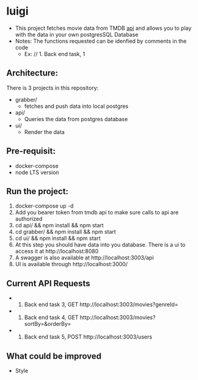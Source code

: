 # luigi

- This project fetches movie data from TMDB  [api](https://developer.themoviedb.org) and allows you to play with the data in your own postgresSQL Database
- Notes: The functions requested can be idenfied by comments in the code
  - Ex: // 1. Back end task, 1


## Architecture:
There is 3 projects in this repository:
- grabber/
  - fetches and push data into local postgres
- api/
  - Queries the data from postgres database
- ui/
  - Render the data

## Pre-requisit:
- docker-compose
- node LTS version


## Run the project:
1. docker-compose up -d
2. Add you bearer token from tmdb api to make sure calls to api are authorized
3. cd api/ && npm install && npm start
4. cd grabber/ && npm install && npm start
4. cd ui/ && npm install && npm start
5. At this step you should have data into you database. There is a ui to access it at http://localhost:8080
6. A swagger is also available at http://localhost:3003/api
7. UI is available through http://localhost:3000/

## Current API Requests
- 1. Back end task 3, GET http://localhost:3003/movies?genreId=
- 1. Back end task 4, GET http://localhost:3003/movies?sortBy=&orderBy=
- 1. Back end task 5, POST http://localhost:3003/users


## What could be improved
- Style 
